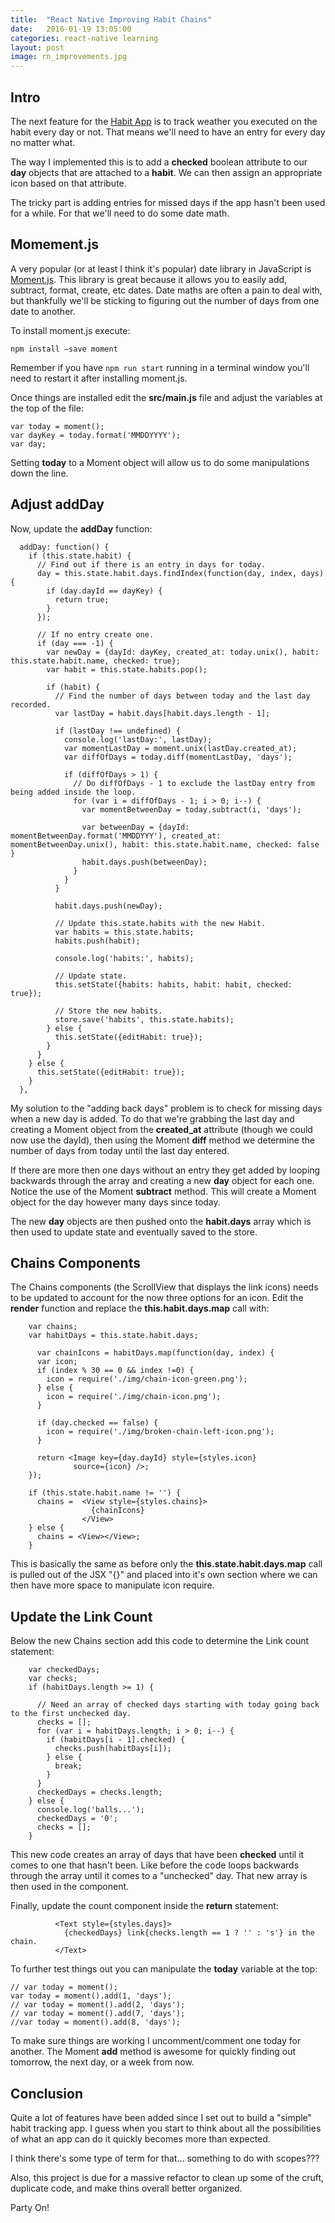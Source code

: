 ```yaml
---
title:  "React Native Improving Habit Chains"
date:   2016-01-19 13:05:00
categories: react-native learning
layout: post
image: rn_improvements.jpg
---
```


## Intro

The next feature for the [Habit App](https://github.com/asommer70/thehoick-habit-app) is to track weather you executed on the habit every day or not.  That means we'll need to have an entry for every day no matter what.

The way I implemented this is to add a **checked** boolean attribute to our **day** objects that are attached to a **habit**.  We can then assign an appropriate icon based on that attribute.

The tricky part is adding entries for missed days if the app hasn't been used for a while.  For that we'll need to do some date math.

<!--more-->

## Momement.js

A very popular (or at least I think it's popular) date library in JavaScript is [Moment.js](http://momentjs.com/).  This library is great because it allows you to easily add, subtract, format, create, etc dates.  Date maths are often a pain to deal with, but thankfully we'll be sticking to figuring out the number of days from one date to another.

To install moment.js execute:

```
npm install —save moment
```

Remember if you have ```npm run start``` running in a terminal window you'll need to restart it after installing moment.js.

Once things are installed edit the **src/main.js** file and adjust the variables at the top of the file:

```
var today = moment();
var dayKey = today.format('MMDDYYYY');
var day;
```

Setting **today** to a Moment object will allow us to do some manipulations down the line.

## Adjust addDay

Now, update the **addDay** function:

```
  addDay: function() {
    if (this.state.habit) {
      // Find out if there is an entry in days for today.
      day = this.state.habit.days.findIndex(function(day, index, days) {
        if (day.dayId == dayKey) {
          return true;
        }
      });

      // If no entry create one.
      if (day === -1) {
        var newDay = {dayId: dayKey, created_at: today.unix(), habit: this.state.habit.name, checked: true};
        var habit = this.state.habits.pop();

        if (habit) {
          // Find the number of days between today and the last day recorded.
          var lastDay = habit.days[habit.days.length - 1];

          if (lastDay !== undefined) {
            console.log('lastDay:', lastDay);
            var momentLastDay = moment.unix(lastDay.created_at);
            var diffOfDays = today.diff(momentLastDay, 'days');

            if (diffOfDays > 1) {
              // Do diffOfDays - 1 to exclude the lastDay entry from being added inside the loop.
              for (var i = diffOfDays - 1; i > 0; i--) {
                var momentBetweenDay = today.subtract(i, 'days');

                var betweenDay = {dayId: momentBetweenDay.format('MMDDYYY'), created_at: momentBetweenDay.unix(), habit: this.state.habit.name, checked: false }
                habit.days.push(betweenDay);
              }
            }
          }

          habit.days.push(newDay);

          // Update this.state.habits with the new Habit.
          var habits = this.state.habits;
          habits.push(habit);

          console.log('habits:', habits);

          // Update state.
          this.setState({habits: habits, habit: habit, checked: true});

          // Store the new habits.
          store.save('habits', this.state.habits);
        } else {
          this.setState({editHabit: true});
        }
      }
    } else {
      this.setState({editHabit: true});
    }
  },
```

My solution to the "adding back days" problem is to check for missing days when a new day is added.  To do that we're grabbing the last day and creating a Moment object from the **created_at** attribute (though we could now use the dayId), then using the Moment **diff** method we determine the number of days from today until the last day entered.

If there are more then one days without an entry they get added by looping backwards through the array and creating a new **day** object for each one.  Notice the use of the Moment **subtract** method.  This will create a Moment object for the day however many days since today.  

The new **day** objects are then pushed onto the **habit.days** array which is then used to update state and eventually saved to the store.

## Chains Components

The Chains components (the ScrollView that displays the link icons) needs to be updated to account for the now three options for an icon.  Edit the **render** function and replace the **this.habit.days.map** call with:

```
    var chains;
    var habitDays = this.state.habit.days;

      var chainIcons = habitDays.map(function(day, index) {
      var icon;
      if (index % 30 == 0 && index !=0) {
        icon = require('./img/chain-icon-green.png');
      } else {
        icon = require('./img/chain-icon.png');
      }

      if (day.checked == false) {
        icon = require('./img/broken-chain-left-icon.png');
      }

      return <Image key={day.dayId} style={styles.icon}
              source={icon} />;
    });

    if (this.state.habit.name != '') {
      chains =  <View style={styles.chains}>
                  {chainIcons}
                </View>
    } else {
      chains = <View></View>;
    }
```

This is basically the same as before only the **this.state.habit.days.map** call is pulled out of the JSX "{}" and placed into it's own section where we can then have more space to manipulate icon require.  

## Update the Link Count

Below the new Chains section add this code to determine the Link count statement:

```
    var checkedDays;
    var checks;
    if (habitDays.length >= 1) {

      // Need an array of checked days starting with today going back to the first unchecked day.
      checks = [];
      for (var i = habitDays.length; i > 0; i--) {
        if (habitDays[i - 1].checked) {
          checks.push(habitDays[i]);
        } else {
          break;
        }
      }
      checkedDays = checks.length;
    } else {
      console.log('balls...');
      checkedDays = '0';
      checks = [];
    }
```

This new code creates an array of days that have been **checked** until it comes to one that hasn't been.  Like before  the code loops backwards through the array until it comes to a "unchecked" day.  That new array is then used in the component.

Finally, update the count component inside the **return** statement:

```
          <Text style={styles.days}>
            {checkedDays} link{checks.length == 1 ? '' : 's'} in the chain.
          </Text>
```

To further test things out you can manipulate the **today** variable at the top:

```
// var today = moment();
var today = moment().add(1, 'days');
// var today = moment().add(2, 'days');
// var today = moment().add(7, 'days');
//var today = moment().add(8, 'days');
```

To make sure things are working I uncomment/comment one today for another.  The Moment **add** method is awesome for quickly finding out tomorrow, the next day, or a week from now.

## Conclusion

Quite a lot of features have been added since I set out to build a "simple" habit tracking app.  I guess when you start to think about all the possibilities of what an app can do it quickly becomes more than expected.  

I think there's some type of term for that… something to do with scopes???

Also, this project is due for a massive refactor to clean up some of the cruft, duplicate code, and make thins overall better organized.

Party On!
